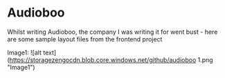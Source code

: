 Audioboo
========

Whilst writing Audioboo, the company I was writing it for went bust - here are some sample layout files from the frontend project

Image1: 
![alt text](https://storagezengocdn.blob.core.windows.net/github/audioboo 1.png "Image1")